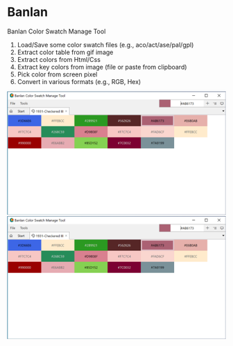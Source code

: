 # Banlan
Banlan Color Swatch Manage Tool
1. Load/Save some color swatch files (e.g., aco/act/ase/pal/gpl)
2. Extract color table from gif image
3. Extract colors from Html/Css
4. Extract key colors from image (file or paste from clipboard)
5. Pick color from screen pixel
6. Convert in various formats (e.g., RGB, Hex)

![Screenshot1](https://github.com/funwaywang/Banlan/blob/master/Documents/Images/screenshot_1.png "Main screen")
![Screenshot2](https://github.com/funwaywang/Banlan/blob/master/Documents/Images/screenshot_1.png "Extract colors from image")
